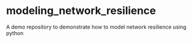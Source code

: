 # modeling_network_resilience
A demo repository to demonstrate how to model network resilience using python
